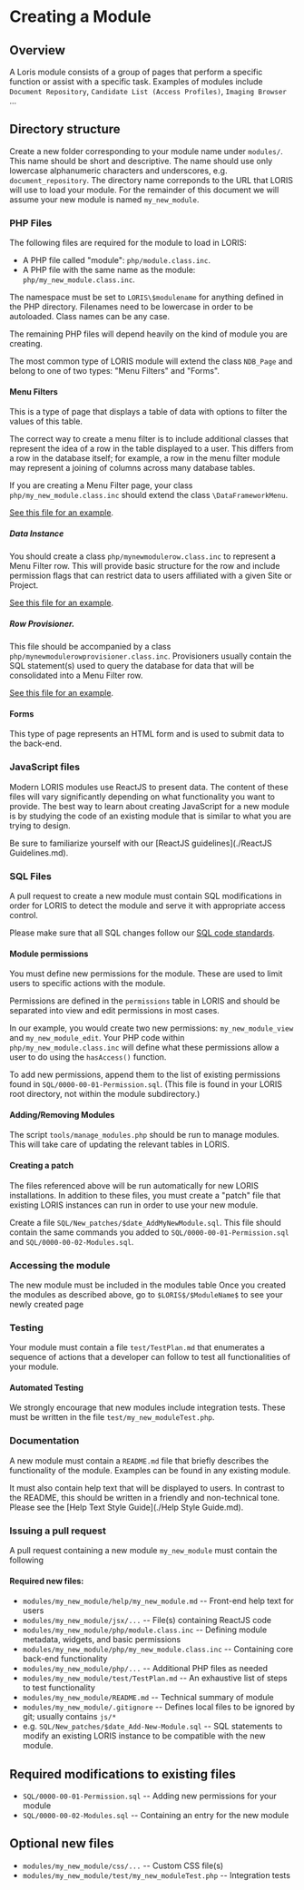 # Creating a Module

## Overview

A Loris module consists of a group of pages that perform a specific function or assist with a specific task. Examples of modules include `Document Repository`, `Candidate List (Access Profiles)`, `Imaging Browser` ...

## Directory structure

Create a new folder corresponding to your module name under `modules/`. 
This name should be short and descriptive. 
The name should use only lowercase alphanumeric characters and underscores, e.g. `document_repository`.
The directory name correponds to the URL that LORIS will use to load your module.
For the remainder of this document we will assume your new module is named `my_new_module`.

### PHP Files

The following files are required for the module to load in LORIS:

* A PHP file called "module": `php/module.class.inc`.
* A PHP file with the same name as the module: `php/my_new_module.class.inc`.

The namespace must be set to `LORIS\$modulename` for anything defined in the PHP directory. Filenames need to be lowercase in order to be autoloaded. Class names can be any case.

The remaining PHP files will depend heavily on the kind of module you are creating. 

The most common type of LORIS module will extend the class `NDB_Page` and belong to one of two types:
"Menu Filters" and "Forms".

#### Menu Filters

This is a type of page that displays a table of data with options to filter the values of this table.

The correct way to create a menu filter is to include additional classes that represent the idea of a
row in the table displayed to a user. This differs from a row in the database itself; for example, a row in the 
menu filter module may represent a joining of columns across many database tables.

If you are creating a Menu Filter page, your class `php/my_new_module.class.inc` should extend
the class `\DataFrameworkMenu`.

[See this file for an example](../../../modules/dicom_archive/php/dicom_archive.class.inc).

##### Data Instance
You should create a class `php/mynewmodulerow.class.inc` to represent a Menu Filter row. This will
provide basic structure for the row and include permission flags that can restrict data to users
affiliated with a given Site or Project.

[See this file for an example](../../../modules/dicom_archive/php/dicomarchiverow.class.inc).

##### Row Provisioner.
This file should be accompanied by a class `php/mynewmodulerowprovisioner.class.inc`. Provisioners usually
contain the SQL statement(s) used to query the database for data that will be consolidated into a
Menu Filter row.

[See this file for an example](../../../modules/dicom_archive/php/dicomarchiverowprovisioner.class.inc).

#### Forms

This type of page represents an HTML form and is used to submit data to the back-end.

### JavaScript files

Modern LORIS modules use ReactJS to present data. The content of these files will vary significantly
depending on what functionality you want to provide. The best way to learn about creating JavaScript
for a new module is by studying the code of an existing module that is similar to what you are
trying to design.

Be sure to familiarize yourself with our [ReactJS guidelines](./ReactJS Guidelines.md).

### SQL Files

A pull request to create a new module must contain SQL modifications in order for LORIS to detect the module
and serve it with appropriate access control.

Please make sure that all SQL changes follow our [SQL code standards](../../SQLModelingStandard.md).

#### Module permissions

You must define new permissions for the module. These are used to limit users to specific actions with the module.

Permissions are defined in the `permissions` table in LORIS and should be separated into view and edit permissions in most cases.

In our example, you would create two new permissions: `my_new_module_view` and `my_new_module_edit`. Your PHP code within
`php/my_new_module.class.inc` will define what these permissions allow a user to do using the `hasAccess()` function. 

To add new permissions, append them to the list of existing permissions found in `SQL/0000-00-01-Permission.sql`. (This file is found in your LORIS root directory, not within the module subdirectory.)

#### Adding/Removing Modules

The script `tools/manage_modules.php` should be run to manage modules. This will take care
of updating the relevant tables in LORIS.

#### Creating a patch

The files referenced above will be run automatically for new LORIS installations. In addition to these files,
you must create a "patch" file that existing LORIS instances can run in order to use your new module.

Create a file `SQL/New_patches/$date_AddMyNewModule.sql`. This file should contain the same commands you added
to `SQL/0000-00-01-Permission.sql` and `SQL/0000-00-02-Modules.sql`.

### Accessing the module

The new module must be included in the modules table 
Once you created the modules as described above, go to `$LORIS$/$ModuleName$` to see your newly created page

### Testing

Your module must contain a file `test/TestPlan.md` that enumerates a sequence of actions that a developer can
follow to test all functionalities of your module.

#### Automated Testing

We strongly encourage that new modules include integration tests. These must be written in the file
`test/my_new_moduleTest.php`.

### Documentation

A new module must contain a `README.md` file that briefly describes the functionality of the module.
Examples can be found in any existing module.

It must also contain help text that will be displayed to users. In contrast to the README, this should
be written in a friendly and non-technical tone. Please see the [Help Text Style Guide](./Help Style Guide.md).

### Issuing a pull request

A pull request containing a new module `my_new_module` must contain the following 

#### Required new files:

* `modules/my_new_module/help/my_new_module.md` -- Front-end help text for users
* `modules/my_new_module/jsx/...` -- File(s) containing ReactJS code
* `modules/my_new_module/php/module.class.inc` -- Defining module metadata, widgets, and basic permissions
* `modules/my_new_module/php/my_new_module.class.inc` -- Containing core back-end functionality
* `modules/my_new_module/php/...` -- Additional PHP files as needed
* `modules/my_new_module/test/TestPlan.md` -- An exhaustive list of steps to test functionality
* `modules/my_new_module/README.md` -- Technical summary of module
* `modules/my_new_module/.gitignore` -- Defines local files to be ignored by git; usually contains `js/*`
* e.g. `SQL/New_patches/$date_Add-New-Module.sql` -- SQL statements to modify an existing LORIS instance to be compatible with the new module.

## Required modifications to existing files
* `SQL/0000-00-01-Permission.sql` -- Adding new permissions for your module
* `SQL/0000-00-02-Modules.sql` -- Containing an entry for the new module

## Optional new files
* `modules/my_new_module/css/...` -- Custom CSS file(s)
* `modules/my_new_module/test/my_new_moduleTest.php` -- Integration tests
